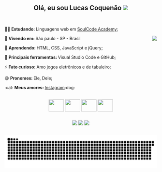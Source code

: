 <h2 align="center"> Olá, eu sou Lucas Coquenão <img src=https://github.com/TheDudeThatCode/TheDudeThatCode/blob/db8f1cbd38ac0ae2a08f36f961096dbd59a02393/Assets/Hi.gif width="50"></h2>
<br>
<p>👨‍🎓 <strong>Estudando: </strong>Linguagens web em <a href="https://soulcodeacademy.org/" target="_blank">SoulCode Academy</a>;</p>

<a href="https://github.com/lucasclf"/><img height="180em" align="right" src="https://github-readme-stats.vercel.app/api?username=lucasclf&count_private=true&show_icons=true&theme=synthwave" /></a>

<p>📍 <strong>Vivendo em: </strong> São paulo - SP - Brasil</p>
<p>🌱 <strong>Aprendendo: </strong>HTML, CSS, JavaScript e jQuery;</p>
<p>🎒 <strong>Principais ferramentas: </strong>Visual Studio Code e GitHub;</p>
<p>⚡ <strong>Fato curioso: </strong>Amo jogos eletrônicos e de tabuleiro;</p>
<p>😄 <strong>Pronomes: </strong>Ele, Dele;</p>
<p>:cat: <strong>Meus amores: </strong><a href="https://www.instagram.com/caomunista_comunigatos/" target="_blank">Instagram</a>:dog:</p>


<div align="center">
  <br>
  <img align="center" height="40" width="50" src="https://cdn.jsdelivr.net/gh/devicons/devicon/icons/html5/html5-plain-wordmark.svg" />
  <img align="center" height="40" width="50" src="https://cdn.jsdelivr.net/gh/devicons/devicon/icons/css3/css3-plain-wordmark.svg" />
  <img align="center" height="40" width="50" src="https://cdn.jsdelivr.net/gh/devicons/devicon/icons/javascript/javascript-plain.svg" />
  <img align="center" height="40" width="50" src="https://cdn.jsdelivr.net/gh/devicons/devicon/icons/jquery/jquery-plain-wordmark.svg" />
</div>

##

<div align="center">
  <a href="https://www.linkedin.com/in/lucas-coquen%C3%A3o-lemos-ferreira-7b131827/" target="_blank"><img src="https://img.shields.io/badge/LinkedIn-0077B5?style=for-the-badge&logo=linkedin&logoColor=white"></a>
  <a href="https://www.instagram.com/l_clf/" target="_blank"><img src="https://img.shields.io/badge/Instagram-E4405F?style=for-the-badge&logo=instagram&logoColor=white"/></a> 
  <a href="https://t.me/Coquenao" target="_blank"><img src="https://img.shields.io/badge/Telegram-2CA5E0?style=for-the-badge&logo=telegram&logoColor=white"/></a>
</div>
  
##
  
![Snake animation](https://github.com/lucasclf/lucasclf/blob/output/github-contribution-grid-snake.svg)
